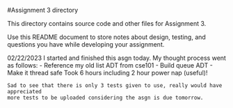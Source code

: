 #Assignment 3 directory

This directory contains source code and other files for Assignment 3.

Use this README document to store notes about design, testing, and
questions you have while developing your assignment.

02/22/2023
    I started and finished this asgn today. My thought process went as follows:
        - Reference my old list ADT from cse101
        - Build queue ADT
        - Make it thread safe
    Took 6 hours including 2 hour power nap (useful)!

    Sad to see that there is only 3 tests given to use, really would have appreciated 
    more tests to be uploaded considering the asgn is due tomorrow.